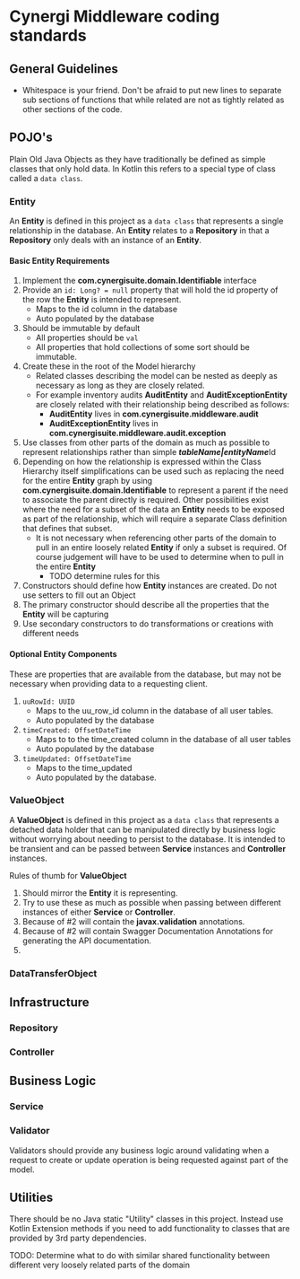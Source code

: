 # Cynergi Middleware coding standards

## General Guidelines
* Whitespace is your friend.  Don't be afraid to put new lines to separate sub sections of functions that while related are not as tightly related as other sections of the code.

## POJO's
Plain Old Java Objects as they have traditionally be defined as simple classes that only hold data.  In Kotlin this refers to a special type of class called a `data class`.


### Entity
An **Entity** is defined in this project as a `data class` that represents a single relationship in the database.  An **Entity** relates to a **Repository** in that a **Repository** only deals with an instance of an **Entity**.

#### Basic Entity Requirements
1. Implement the __com.cynergisuite.domain.Identifiable__ interface
2. Provide an `id: Long? = null` property that will hold the id property of the row the **Entity** is intended to represent.
   * Maps to the id column in the database
   * Auto populated by the database
3. Should be immutable by default
   * All properties should be `val`
   * All properties that hold collections of some sort should be immutable.
4. Create these in the root of the Model hierarchy
   * Related classes describing the model can be nested as deeply as necessary as long as they are closely related.
   * For example inventory audits **AuditEntity** and **AuditExceptionEntity** are closely related with their relationship being described as follows:
     * **AuditEntity** lives in __com.cynergisuite.middleware.audit__
     * **AuditExceptionEntity** lives in __com.cynergisuite.middleware.audit.exception__
5. Use classes from other parts of the domain as much as possible to represent relationships rather than simple ***tableName|entityName***Id
6. Depending on how the relationship is expressed within the Class Hierarchy itself simplifications can be used such as replacing the need for the entire **Entity** graph by using __com.cynergisuite.domain.Identifiable__ to represent a parent if the need to associate the parent directly is required.  Other possibilities exist where the need for a subset of the data an **Entity** needs to be exposed as part of the relationship, which will require a separate Class definition that defines that subset.
   * It is not necessary when referencing other parts of the domain to pull in an entire loosely related **Entity** if only a subset is required.  Of course judgement will have to be used to determine when to pull in the entire **Entity**
     * TODO determine rules for this
7. Constructors should define how **Entity** instances are created.  Do not use setters to fill out an Object
7. The primary constructor should describe all the properties that the **Entity** will be capturing
8. Use secondary constructors to do transformations or creations with different needs


#### Optional Entity Components
These are properties that are available from the database, but may not be necessary when providing data to a requesting client.

1. `uuRowId: UUID`
   * Maps to the uu_row_id column in the database of all user tables.
   * Auto populated by the database
2. `timeCreated: OffsetDateTime`
   * Maps to to the time_created column in the database of all user tables
   * Auto populated by the database
3. `timeUpdated: OffsetDateTime`
   * Maps to the time_updated
   * Auto populated by the database.

### ValueObject
A **ValueObject** is defined in this project as a `data class` that represents a detached data holder that can be manipulated directly by business logic without worrying about needing to persist to the database. It is intended to be transient and can be passed between **Service** instances and **Controller** instances.

Rules of thumb for **ValueObject** 
1. Should mirror the **Entity** it is representing.
2. Try to use these as much as possible when passing between different instances of either **Service** or **Controller**.
3. Because of #2 will contain the __javax.validation__ annotations.
4. Because of #2 will contain Swagger Documentation Annotations for generating the API documentation.
5. 

### DataTransferObject

## Infrastructure

### Repository

### Controller

## Business Logic

### Service

### Validator
Validators should provide any business logic around validating when a request to create or update operation is being requested against part of the model.

## Utilities
There should be no Java static "Utility" classes in this project.  Instead use Kotlin Extension methods if you need to add functionality to classes that are provided by 3rd party dependencies.

TODO: Determine what to do with similar shared functionality between different very loosely related parts of the domain